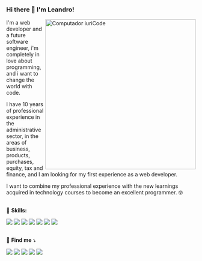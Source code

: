 ### Hi there 👋 I'm Leandro!

<img src="https://raw.githubusercontent.com/MicaelliMedeiros/micaellimedeiros/master/image/computer-illustration.png" min-width="400px" max-width="400px" width="400px" align="right" alt="Computador iuriCode">

<p align="left"> 
 I'm a web developer and a future software engineer, i'm completely in love about programming, and i want to change the world with code.
 
 I have 10 years of professional experience in the administrative sector, in the areas of business, products, purchases, equity, tax and finance, and I am looking for my first experience as a web developer.

I want to combine my professional experience with the new learnings acquired in technology courses to become an excellent programmer. :nerd_face:
</p>

##

<p align="left">
  🦄 <strong>Skills:</strong>
</p>

<p align="left">
  <a href="#" alt="html">
  <img src="https://img.shields.io/badge/HTML5-E34F26?style=for-the-badge&logo=html5&logoColor=white" /></a>

  <a href="#" alt="css">
  <img src="https://img.shields.io/badge/CSS3-1572B6?style=for-the-badge&logo=css3&logoColor=white" /></a>

  <a href="#" alt="js">
  <img src="https://img.shields.io/badge/JavaScript-F7DF1E?style=for-the-badge&logo=javascript&logoColor=black"/></a>

  <a href="#" alt="python">
  <img src="https://img.shields.io/badge/Python-14354C?style=for-the-badge&logo=python&logoColor=white"/></a>

  <a href="#" alt="bootstrap">
  <img src="https://img.shields.io/badge/Bootstrap-563D7C?style=for-the-badge&logo=bootstrap&logoColor=white"/></a>
  
  <a href="#" alt="git">
  <img src="https://img.shields.io/badge/Git-E34F26?style=for-the-badge&logo=git&logoColor=white"/></a>
  
  <a href="#" alt="office">
  <img src="https://img.shields.io/badge/Microsoft_Office-D83B01?style=for-the-badge&logo=microsoft-office&logoColor=white"/></a>
</p>  

##

<p align="left">
  💌 <strong>Find me</strong> ⤵️
</p>

<p align="left">
  <a href="" alt="Gmail">
  <img src="https://img.shields.io/badge/Gmail-D14836?style=for-the-badge&logo=gmail&logoColor=white&link=leandromissel@gmail.com" /></a>

  <a href="" alt="Linkedin">
  <img src="https://img.shields.io/badge/LinkedIn-0077B5?style=for-the-badge&logo=linkedin&logoColor=white&link=www.linkedin.com/in/leandro-missel-jr-9373821a0" /></a>

  <a href="#" alt="WhatsApp">
  <img src="https://img.shields.io/badge/WhatsApp-25D366?style=for-the-badge&logo=whatsapp&logoColor=white&link=API-DO-SEU-WHATSAPP"/></a>

  <a href="" alt="Twitter">
  <img src="https://img.shields.io/badge/Twitter-1DA1F2?style=for-the-badge&logo=twitter&logoColor=white&link=https://twitter.com/leandromissel/"/></a>

  <a href="https://instagram.com/seu-usuário-instagram-aqui" alt="Instagram">
  <img src="https://img.shields.io/badge/Instagram-E4405F?style=for-the-badge&logo=instagram&logoColor=white"/></a>
</p>  

##


